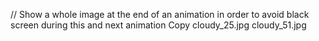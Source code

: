 // Show a whole image at the end of an animation in order to avoid black screen during this and next animation
Copy cloudy_25.jpg cloudy_51.jpg


